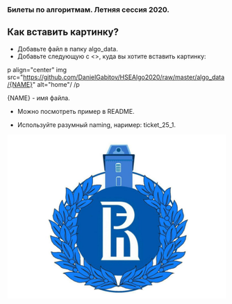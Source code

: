 <p align="center">
 <h3>Билеты по алгоритмам. Летняя сессия 2020.</h3>
</p>

## Как вставить картинку?
* Добавьте файл в папку <bold>algo_data</bold>.
* Добавьте следующую c <>, куда вы хотите вставить картинку:

p align="center"
  img src="https://github.com/DanielGabitov/HSEAlgo2020/raw/master/algo_data/{NAME}" alt="home"/
/p

{NAME} - имя файла.

* Можно посмотреть пример в README.

* Используйте разумный naming, наример: ticket_25_1.

<p align="center">
  <img src="https://github.com/DanielGabitov/HSEAlgo2020/raw/master/algo_data/HSE_logo.jpg" alt="home"/>
</p>
